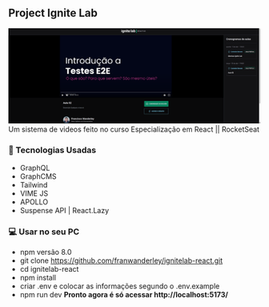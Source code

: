 ## Project Ignite Lab
<img src="https://github.com/franwanderley/ignitelab-react/blob/master/screen.png" alt="Prints do projeto ignitelab">
Um sistema de videos feito no curso Especialização em React || RocketSeat

### 🚀 Tecnologias Usadas
* GraphQL
* GraphCMS
* Tailwind
* VIME JS
* APOLLO
* Suspense API | React.Lazy

### 💻 Usar no seu PC
* npm versão 8.0
* git clone https://github.com/franwanderley/ignitelab-react.git
* cd ignitelab-react
* npm install
* criar .env e colocar as informações segundo o .env.example
* npm run dev
<b>Pronto agora é só acessar http://localhost:5173/</b>

